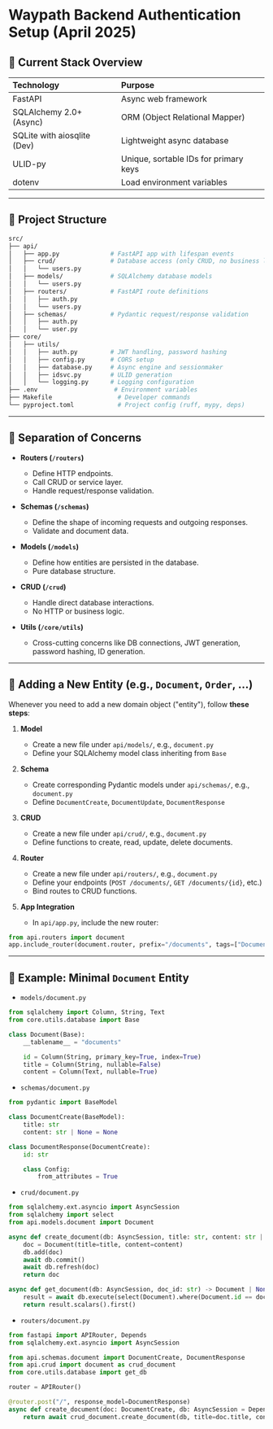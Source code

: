 # Waypath Backend Authentication Setup (April 2025)

## 🔧 Current Stack Overview

| Technology | Purpose |
|:---|:---|
| FastAPI | Async web framework |
| SQLAlchemy 2.0+ (Async) | ORM (Object Relational Mapper) |
| SQLite with aiosqlite (Dev) | Lightweight async database |
| ULID-py | Unique, sortable IDs for primary keys |
| dotenv | Load environment variables |

---

## 📂 Project Structure

```bash
src/
├── api/
│   ├── app.py              # FastAPI app with lifespan events
│   ├── crud/               # Database access (only CRUD, no business logic)
│   │   └── users.py
│   ├── models/             # SQLAlchemy database models
│   │   └── users.py
│   ├── routers/            # FastAPI route definitions
│   │   ├── auth.py
│   │   └── users.py
│   ├── schemas/            # Pydantic request/response validation
│   │   ├── auth.py
│   │   └── user.py
├── core/
│   ├── utils/
│   │   ├── auth.py         # JWT handling, password hashing
│   │   ├── config.py       # CORS setup
│   │   ├── database.py     # Async engine and sessionmaker
│   │   ├── idsvc.py        # ULID generation
│   │   └── logging.py      # Logging configuration
├── .env                     # Environment variables
├── Makefile                  # Developer commands
└── pyproject.toml            # Project config (ruff, mypy, deps)
```

---

## 🔄 Separation of Concerns

- **Routers (`/routers`)**
  - Define HTTP endpoints.
  - Call CRUD or service layer.
  - Handle request/response validation.

- **Schemas (`/schemas`)**
  - Define the shape of incoming requests and outgoing responses.
  - Validate and document data.

- **Models (`/models`)**
  - Define how entities are persisted in the database.
  - Pure database structure.

- **CRUD (`/crud`)**
  - Handle direct database interactions.
  - No HTTP or business logic.

- **Utils (`/core/utils`)**
  - Cross-cutting concerns like DB connections, JWT generation, password hashing, ID generation.


---

## 🔹 Adding a New Entity (e.g., `Document`, `Order`, ...)

Whenever you need to add a new domain object ("entity"), follow **these steps**:

1. **Model**
   - Create a new file under `api/models/`, e.g., `document.py`
   - Define your SQLAlchemy model class inheriting from `Base`

2. **Schema**
   - Create corresponding Pydantic models under `api/schemas/`, e.g., `document.py`
   - Define `DocumentCreate`, `DocumentUpdate`, `DocumentResponse`

3. **CRUD**
   - Create a new file under `api/crud/`, e.g., `document.py`
   - Define functions to create, read, update, delete documents.

4. **Router**
   - Create a new file under `api/routers/`, e.g., `document.py`
   - Define your endpoints (`POST /documents/`, `GET /documents/{id}`, etc.)
   - Bind routes to CRUD functions.

5. **App Integration**
   - In `api/app.py`, include the new router:

```python
from api.routers import document
app.include_router(document.router, prefix="/documents", tags=["Documents"])
```

---

## 🔹 Example: Minimal `Document` Entity

- `models/document.py`
```python
from sqlalchemy import Column, String, Text
from core.utils.database import Base

class Document(Base):
    __tablename__ = "documents"

    id = Column(String, primary_key=True, index=True)
    title = Column(String, nullable=False)
    content = Column(Text, nullable=True)
```

- `schemas/document.py`
```python
from pydantic import BaseModel

class DocumentCreate(BaseModel):
    title: str
    content: str | None = None

class DocumentResponse(DocumentCreate):
    id: str

    class Config:
        from_attributes = True
```

- `crud/document.py`
```python
from sqlalchemy.ext.asyncio import AsyncSession
from sqlalchemy import select
from api.models.document import Document

async def create_document(db: AsyncSession, title: str, content: str | None) -> Document:
    doc = Document(title=title, content=content)
    db.add(doc)
    await db.commit()
    await db.refresh(doc)
    return doc

async def get_document(db: AsyncSession, doc_id: str) -> Document | None:
    result = await db.execute(select(Document).where(Document.id == doc_id))
    return result.scalars().first()
```

- `routers/document.py`
```python
from fastapi import APIRouter, Depends
from sqlalchemy.ext.asyncio import AsyncSession

from api.schemas.document import DocumentCreate, DocumentResponse
from api.crud import document as crud_document
from core.utils.database import get_db

router = APIRouter()

@router.post("/", response_model=DocumentResponse)
async def create_document(doc: DocumentCreate, db: AsyncSession = Depends(get_db)):
    return await crud_document.create_document(db, title=doc.title, content=doc.content)
```

